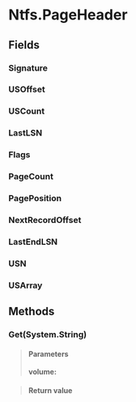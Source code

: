 ﻿


# Ntfs.PageHeader

## Fields

### Signature

### USOffset

### USCount

### LastLSN

### Flags

### PageCount

### PagePosition

### NextRecordOffset

### LastEndLSN

### USN

### USArray

## Methods


### Get(System.String)

> #### Parameters
> **volume:** 

> #### Return value
> 